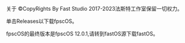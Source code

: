 关于
©CopyRights By Fast Studio 2017-2023法斯特工作室保留一切权力。


单击Releases以下载fpscOS。

fpscOS的最终版本是fpscOS 12.0.1,请转到fastOS源下载fastOS。
